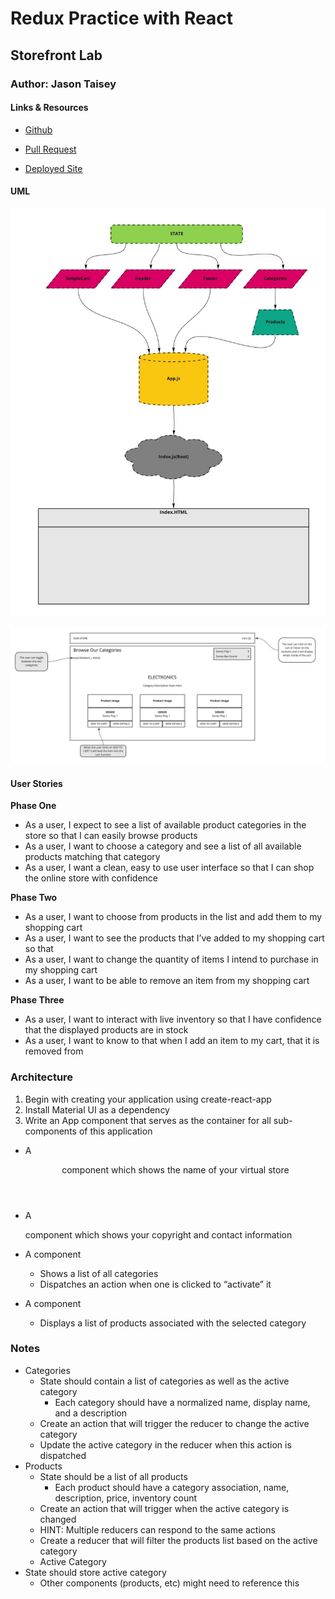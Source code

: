 # Redux Practice with React

## Storefront Lab

### Author: Jason Taisey

#### Links & Resources

- [Github](https://github.com/JTaisey389/storefront)

- [Pull Request](https://github.com/JTaisey389/storefront/pulls)

- [Deployed Site](https://60c0424506d4b360dcbf25f1--adoring-knuth-003df7.netlify.app/)

#### UML

![UML](assets/storefront_day1.jpg)

![UML](assets/storefront_day2.jpg)


#### User Stories

**Phase One**

- As a user, I expect to see a list of available product categories in the store so that I can easily browse products
- As a user, I want to choose a category and see a list of all available products matching that category
- As a user, I want a clean, easy to use user interface so that I can shop the online store with confidence

**Phase Two**

- As a user, I want to choose from products in the list and add them to my shopping cart
- As a user, I want to see the products that I’ve added to my shopping cart so that
- As a user, I want to change the quantity of items I intend to purchase in my shopping cart
- As a user, I want to be able to remove an item from my shopping cart

**Phase Three**

- As a user, I want to interact with live inventory so that I have confidence that the displayed products are in stock
- As a user, I want to know to that when I add an item to my cart, that it is removed from

### Architecture

1. Begin with creating your application using create-react-app
2. Install Material UI as a dependency
3. Write an App component that serves as the container for all sub-components of this application
  
- A <Header> component which shows the name of your virtual store

- A <Footer> component which shows your copyright and contact information
  
- A <Categories> component
  - Shows a list of all categories
  - Dispatches an action when one is clicked to “activate” it

- A <Products> component
  - Displays a list of products associated with the selected category

### Notes

- Categories
  - State should contain a list of categories as well as the active category
    - Each category should have a normalized name, display name, and a description
  - Create an action that will trigger the reducer to change the active category
  - Update the active category in the reducer when this action is dispatched
- Products
  - State should be a list of all products
    - Each product should have a category association, name, description, price, inventory count
  - Create an action that will trigger when the active category is changed
  - HINT: Multiple reducers can respond to the same actions
  - Create a reducer that will filter the products list based on the active category
  - Active Category
- State should store active category
  - Other components (products, etc) might need to reference this
